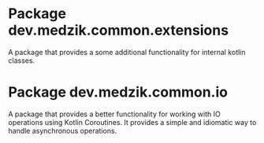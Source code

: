 # Package dev.medzik.common.extensions

A package that provides a some additional functionality for internal kotlin classes.

# Package dev.medzik.common.io

A package that provides a better functionality for working with IO operations using Kotlin Coroutines.
It provides a simple and idiomatic way to handle asynchronous operations.
